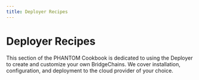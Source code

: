 ```yaml
---
title: Deployer Recipes
---
```

# Deployer Recipes

This section of the PHANTOM Cookbook is dedicated to using the Deployer to create and customize your own BridgeChains. We cover installation, configuration, and deployment to the cloud provider of your choice.